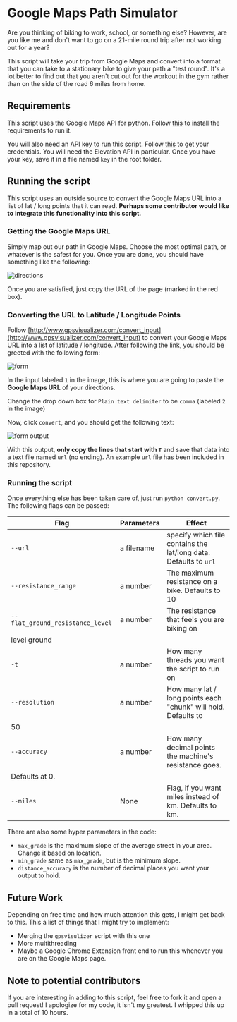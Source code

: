 # Google Maps Path Simulator
Are you thinking of biking to work, school, or something else? However, are you like me and
don't want to go on a 21-mile round trip after not working out for a year? 

This script will take your trip from Google Maps and convert into a format that you can take
to a stationary bike to give your path a "test round". It's a lot better to find out that
you aren't cut out for the workout in the gym rather than on the side of the road 6 miles
from home.

## Requirements
This script uses the Google Maps API for python. Follow 
[this](https://github.com/googlemaps/google-maps-services-python#installation) to install
the requirements to run it. 

You will also need an API key to run this script. Follow 
[this](https://github.com/googlemaps/google-maps-services-python#api-keys) to get your
credentials. You will need the Elevation API in particular. Once you have your key, save it
in a file named `key` in the root folder.

## Running the script
This script uses an outside source to convert the Google Maps URL into a list of lat / long
points that it can read. **Perhaps some contributor would like to integrate this
functionality into this script.**

### Getting the Google Maps URL
Simply map out our path in Google Maps. Choose the most optimal path, or whatever is the
safest for you. Once you are done, you should have something like the following:

![directions](https://i.imgur.com/WM4Jwg7.png)

Once you are satisfied, just copy the URL of the page (marked in the red box).

### Converting the URL to Latitude / Longitude Points
Follow [http://www.gpsvisualizer.com/convert_input](http://www.gpsvisualizer.com/convert_input)
to convert your Google Maps URL into a list of latitude / longitude. After following the
link, you should be greeted with the following form:

![form](https://i.imgur.com/46loKc2.png)

In the input labeled `1` in the image, this is where you are going to paste the **Google
Maps URL** of your directions. 

Change the drop down box for `Plain text delimiter` to be `comma` (labeled `2` in the image)

Now, click `convert`, and you should get the following text:

![form output](https://i.imgur.com/E7cgMwr.png)

With this output, **only copy the lines that start with `T`** and save that data into a text
file named `url` (no ending). An example `url` file has been included in this repository.

### Running the script
Once everything else has been taken care of, just run `python convert.py`. The following
flags can be passed:

| Flag    | Parameters | Effect |
| ------- | ---------- | ------ |
| `--url` | a filename | specify which file contains the lat/long data. Defaults to `url` |
| `--resistance_range` | a number | The maximum resistance on a bike. Defaults to 10 |
| `--flat_ground_resistance_level` | a number | The resistance that feels you are biking on 
  level ground |
| `-t` | a number | How many threads you want the script to run on |
| `--resolution` | a number | How many lat / long points each "chunk" will hold. Defaults to
50 |
| `--accuracy` | a number |  How many decimal points the machine's resistance goes. 
Defaults at 0. |
| `--miles` | None | Flag, if you want miles instead of km. Defaults to km. |

There are also some hyper parameters in the code:
* `max_grade` is the maximum slope of the average street in your area. Change it based on
  location.
* `min_grade` same as `max_grade`, but is the minimum slope.
* `distance_accuracy` is the number of decimal places you want your output to hold.

## Future Work
Depending on free time and how much attention this gets, I might get back to this. This a
list of things that I might try to implement:
* Merging the `gpsvisulizer` script with this one
* More multithreading
* Maybe a Google Chrome Extension front end to run this whenever you are on the Google Maps
  page.

## Note to potential contributors
If you are interesting in adding to this script, feel free to fork it and open a pull
request! I apologize for my code, it isn't my greatest. I whipped this up in a total of 10
hours.


